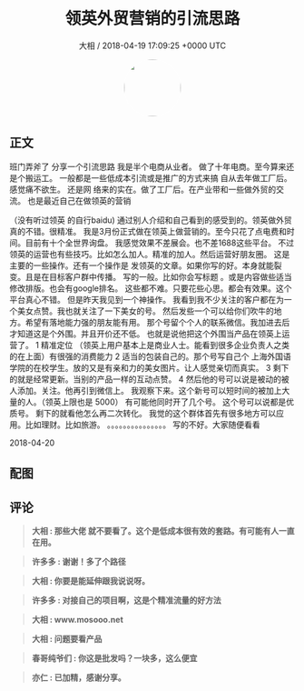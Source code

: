 <h1 align="center">领英外贸营销的引流思路</h1>
<p align="center">
    <a>大相 / 2018-04-19 17:09:25 &#43;0000 UTC</a>
</p>

<div align="center">
    <img src="https://images.zsxq.com/FrxxMiYm4WwlY88_lH9QXPuMRAb7?e=1590940799&amp;token=kIxbL07-8jAj8w1n4s9zv64FuZZNEATmlU_Vm6zD:2UuYGo90vGJboXx6-fLB4fCULm4=" width="100" height="100" style="border:1px solid;border-radius:50%; color:#ffffff"/>
</div>

## 正文

<div>
班门弄斧了
分享一个引流思路
我是半个电商从业者。
做了十年电商。至今算来还是个搬运工。
一般都是一些低成本引流或是推广的方式来搞
自从去年做工厂后。感觉痛不欲生。
还是网 络来的实在。做了工厂后。在产业带和一些做外贸的交流。
也是最近自己在做领英的营销

（没有听过领英 的自行baidu)
通过别人介绍和自己看到的感受到的。领英做外贸真的不错。很精准。
我是3月份正式做在领英上做营销的。至今只花了点电费和时间。目前有十个全世界询盘。
我感觉效果不差展会。也不差1688这些平台。
不过领英的运营也有些技巧。比如怎么加人。精准的加人。然后运营好朋友圈。
这是主要的一些操作。还有一个操作是 发领英的文章。如果你写的好。本身就能裂变。且是在目标客户群中传播。
写的一般。比如你会写标题 。或是内容做些适当修改排版。也会有google排名。
这些都不难。只要花些心思。都会有效果。这个平台真心不错。
但是昨天我见到一个神操作。
我看到我不少关注的客户都在为一个美女点赞。我也就关注了一下美女的号。
然后发些一个可以给你们吹牛的地方。希望有落地能力强的朋友能有用。
那个号留个个人的联系微信。我加进去后才知道这是个外围。并且开价还不低。
也就是说他把这个外围当产品在领英上运营了。
1 精准定位 （领英上用户基本上是商业人士。能看到很多企业负责人之类的在上面）有很强的消费能力
2  适当的包装自己的。那个号写自己个 上海外国语学院的在校学生。放的又是有亲和力的美女图片。让人感觉亲切而真实。
3 剩下的就是经常更新。当别的产品一样的互动点赞。
4  然后他的号可以说是被动的被人添加。关注。他再引到微信上。
我观察下来。这个新号可以短时间的被加上大量的人。（领英上限也是 5000）
有可能他同时开了几个号。
这个号可以说都是优质号。
剩下的就看他怎么再二次转化。
我觉的这个群体首先有很多地方可以应用。比如理财。比如旅游。
。。。。。。。。。。。。。。。
写的不好。大家随便看看



2018-04-20
</div>

## 配图
<div class="image" align="center">

</div>

## 评论

<div align="left">
<div>

<blockquote >
<span> <strong>大相 : 那些大佬 就不要看了。这个是低成本很有效的套路。有可能有人一直在用。 </strong></span>
</blockquote>

<blockquote >
<span> <strong>许多多 : 谢谢！多了个路径 </strong></span>
</blockquote>

<blockquote >
<span> <strong>大相 : 你要是能延伸跟我说说呀。 </strong></span>
</blockquote>

<blockquote >
<span> <strong>许多多 : 对接自己的项目啊，这是个精准流量的好方法 </strong></span>
</blockquote>

<blockquote >
<span> <strong>大相 : www.mosooo.net </strong></span>
</blockquote>

<blockquote >
<span> <strong>大相 : 问题要看产品 </strong></span>
</blockquote>

<blockquote >
<span> <strong>春哥纯爷们 : 你这是批发吗？一块多，这么便宜 </strong></span>
</blockquote>

<blockquote >
<span> <strong>亦仁 : 已加精，感谢分享。 </strong></span>
</blockquote>

</div>
</div>